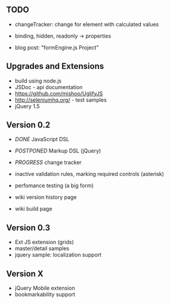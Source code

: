 ## TODO

* changeTracker: change for element with calculated values

* binding, hidden, readonly -> properties

* blog post: "formEngine.js Project"

## Upgrades and Extensions

* build using node.js
* JSDoc - api documentation
* https://github.com/mishoo/UglifyJS
* http://seleniumhq.org/ - test samples
* jQuery 1.5

## Version 0.2

* *DONE* JavaScript DSL
* *POSTPONED* Markup DSL (jQuery)
* *PROGRESS* change tracker
* inactive validation rules, marking required controls (asterisk)
* perfomance testing (a big form)

* wiki version history page
* wiki build page


## Version 0.3

* Ext JS extension (grids)
* master/detail samples
* jquery sample: localization support

## Version X

* jQuery Mobile extension
* bookmarkability support
